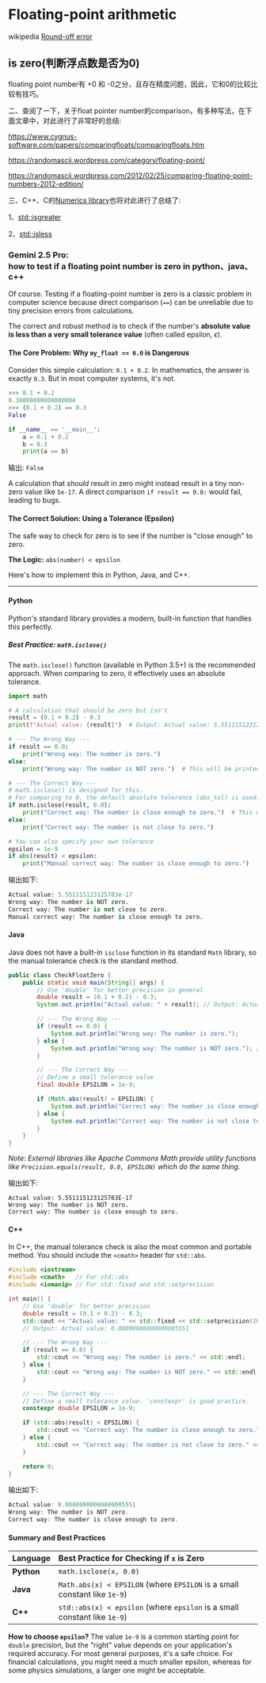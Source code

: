 # Floating-point arithmetic

wikipedia [Round-off error](https://en.wikipedia.org/wiki/Round-off_error)

## is zero(判断浮点数是否为0)

floating point number有 +0 和 -0之分，且存在精度问题，因此，它和0的比较比较有技巧。

二、查阅了一下，关于float pointer number的comparison，有多种写法，在下面文章中，对此进行了非常好的总结:

https://www.cygnus-software.com/papers/comparingfloats/comparingfloats.htm

https://randomascii.wordpress.com/category/floating-point/

https://randomascii.wordpress.com/2012/02/25/comparing-floating-point-numbers-2012-edition/

三、C++、C的[Numerics library](https://en.cppreference.com/w/cpp/numeric)也将对此进行了总结了:

1、[std::isgreater](https://en.cppreference.com/w/cpp/numeric/math/isgreater)

2、[std::isless](https://en.cppreference.com/w/cpp/numeric/math/isless)

### Gemini 2.5 Pro: how to test if a floating point number is zero in python、java、c++

Of course. Testing if a floating-point number is zero is a classic problem in computer science because direct comparison (`==`) can be unreliable due to tiny precision errors from calculations.

The correct and robust method is to check if the number's **absolute value is less than a very small tolerance value** (often called epsilon, $\epsilon$).

#### The Core Problem: Why `my_float == 0.0` is Dangerous

Consider this simple calculation: `0.1 + 0.2`. In mathematics, the answer is exactly `0.3`. But in most computer systems, it's not.

```python
>>> 0.1 + 0.2
0.30000000000000004
>>> (0.1 + 0.2) == 0.3
False
```

```py
if __name__ == '__main__':
    a = 0.1 + 0.2
    b = 0.3
    print(a == b)
```

输出: `False`

A calculation that *should* result in zero might instead result in a tiny non-zero value like `5e-17`. A direct comparison `if result == 0.0:` would fail, leading to bugs.

#### The Correct Solution: Using a Tolerance (Epsilon)

The safe way to check for zero is to see if the number is "close enough" to zero.

**The Logic:** `abs(number) < epsilon`

Here's how to implement this in Python, Java, and C++.

---

#### Python

Python's standard library provides a modern, built-in function that handles this perfectly.

##### Best Practice: `math.isclose()`

The `math.isclose()` function (available in Python 3.5+) is the recommended approach. When comparing to zero, it effectively uses an absolute tolerance.

```python
import math

# A calculation that should be zero but isn't
result = (0.1 + 0.2) - 0.3
print(f"Actual value: {result}")  # Output: Actual value: 5.551115123125783e-17

# --- The Wrong Way ---
if result == 0.0:
    print("Wrong way: The number is zero.")
else:
    print("Wrong way: The number is NOT zero.")  # This will be printed

# --- The Correct Way ---
# math.isclose() is designed for this.
# For comparing to 0, the default absolute tolerance (abs_tol) is used.
if math.isclose(result, 0.0):
    print("Correct way: The number is close enough to zero.")  # This will be printed
else:
    print("Correct way: The number is not close to zero.")

# You can also specify your own tolerance
epsilon = 1e-9
if abs(result) < epsilon:
    print("Manual correct way: The number is close enough to zero.")
```

输出如下:

```py
Actual value: 5.551115123125783e-17
Wrong way: The number is NOT zero.
Correct way: The number is not close to zero.
Manual correct way: The number is close enough to zero.
```

#### Java

Java does not have a built-in `isclose` function in its standard `Math` library, so the manual tolerance check is the standard method.

```java
public class CheckFloatZero {
    public static void main(String[] args) {
        // Use 'double' for better precision in general
        double result = (0.1 + 0.2) - 0.3;
        System.out.println("Actual value: " + result); // Output: Actual value: 5.551115123125783E-17

        // --- The Wrong Way ---
        if (result == 0.0) {
            System.out.println("Wrong way: The number is zero.");
        } else {
            System.out.println("Wrong way: The number is NOT zero."); // This will be printed
        }

        // --- The Correct Way ---
        // Define a small tolerance value
        final double EPSILON = 1e-9; 

        if (Math.abs(result) < EPSILON) {
            System.out.println("Correct way: The number is close enough to zero."); // This will be printed
        } else {
            System.out.println("Correct way: The number is not close to zero.");
        }
    }
}
```

*Note: External libraries like Apache Commons Math provide utility functions like `Precision.equals(result, 0.0, EPSILON)` which do the same thing.*

输出如下:

```
Actual value: 5.551115123125783E-17
Wrong way: The number is NOT zero.
Correct way: The number is close enough to zero.
```

#### C++

In C++, the manual tolerance check is also the most common and portable method. You should include the `<cmath>` header for `std::abs`.

```cpp
#include <iostream>
#include <cmath>   // For std::abs
#include <iomanip> // For std::fixed and std::setprecision

int main() {
    // Use 'double' for better precision
    double result = (0.1 + 0.2) - 0.3;
    std::cout << "Actual value: " << std::fixed << std::setprecision(20) << result << std::endl;
    // Output: Actual value: 0.00000000000000005551

    // --- The Wrong Way ---
    if (result == 0.0) {
        std::cout << "Wrong way: The number is zero." << std::endl;
    } else {
        std::cout << "Wrong way: The number is NOT zero." << std::endl; // This will be printed
    }

    // --- The Correct Way ---
    // Define a small tolerance value. 'constexpr' is good practice.
    constexpr double EPSILON = 1e-9;

    if (std::abs(result) < EPSILON) {
        std::cout << "Correct way: The number is close enough to zero." << std::endl; // This will be printed
    } else {
        std::cout << "Correct way: The number is not close to zero." << std::endl;
    }

    return 0;
}
```

输出如下:

```cpp
Actual value: 0.00000000000000005551
Wrong way: The number is NOT zero.
Correct way: The number is close enough to zero.
```

#### Summary and Best Practices

| Language   | Best Practice for Checking if `x` is Zero                                 |
|:---------- |:------------------------------------------------------------------------- |
| **Python** | `math.isclose(x, 0.0)`                                                    |
| **Java**   | `Math.abs(x) < EPSILON` (where `EPSILON` is a small constant like `1e-9`) |
| **C++**    | `std::abs(x) < epsilon` (where `epsilon` is a small constant like `1e-9`) |

**How to choose `epsilon`?**
The value `1e-9` is a common starting point for `double` precision, but the "right" value depends on your application's required accuracy. For most general purposes, it's a safe choice. For financial calculations, you might need a much smaller epsilon, whereas for some physics simulations, a larger one might be acceptable.
